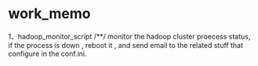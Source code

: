 # work_memo

1、hadoop_monitor_script
/**/
monitor the hadoop cluster proecess status, if the process is down , reboot it , and send email to the related stuff that configure 
in the conf.ini.
